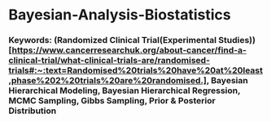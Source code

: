 # Bayesian-Analysis-Biostatistics

### Keywords: (Randomized Clinical Trial(Experimental Studies))[https://www.cancerresearchuk.org/about-cancer/find-a-clinical-trial/what-clinical-trials-are/randomised-trials#:~:text=Randomised%20trials%20have%20at%20least,phase%202%20trials%20are%20randomised.], Bayesian Hierarchical Modeling, Bayesian Hierarchical Regression, MCMC Sampling, Gibbs Sampling, Prior &amp; Posterior Distribution
